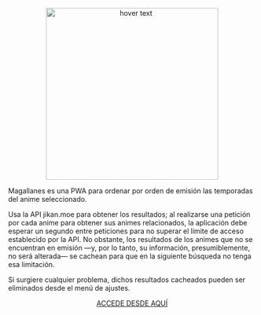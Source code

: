 <p align=center>
  <img src="https://i.imgur.com/GjGFcR3.png" width="350" title="hover text">
</p>

Magallanes es una PWA para ordenar por orden de emisión las temporadas del anime seleccionado.

Usa la API jikan.moe para obtener los resultados; al realizarse una petición por cada anime para obtener sus animes relacionados,
la aplicación debe esperar un segundo entre peticiones para no superar el límite de acceso establecido por la API. No obstante, los
resultados de los animes que no se encuentran en emisión —y, por lo tanto, su información, presumiblemente, no será alterada— se
cachean para que en la siguiente búsqueda no tenga esa limitación.

Si surgiere cualquier problema, dichos resultados cacheados pueden ser eliminados desde el menú de ajustes.


<div align=center><a target="_blank" href="https://nintzatekeen.github.io/Magallanes/">ACCEDE DESDE AQUÍ</a></div>
